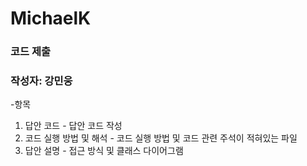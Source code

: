 # MichaelK

### 코드 제출

### 작성자: 강민웅

-항목
1. 답안 코드 - 답안 코드 작성
2. 코드 실행 방법 및 해석 - 코드 실행 방법 및 코드 관련 주석이 적혀있는 파일
3. 답안 설명 - 접근 방식 및 클래스 다이어그램 

